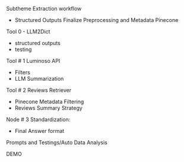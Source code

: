 Subtheme Extraction workflow
- Structured Outputs
Finalize Preprocessing and Metadata Pinecone

Tool 0 - LLM2Dict
  - structured outputs
  - testing

Tool # 1 Luminoso API
  - Filters
  - LLM Summarization

Tool # 2 Reviews Retriever
  - Pinecone Metadata Filtering
  - Reviews Summary Strategy


Node # 3 Standardization:
  - Final Answer format

Prompts and Testings/Auto Data Analysis

DEMO